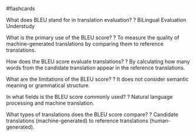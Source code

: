 #flashcards

What does BLEU stand for in translation evaluation?
?
BiLingual Evaluation Understudy

What is the primary use of the BLEU score?
?
To measure the quality of machine-generated translations by comparing them to reference translations.

How does the BLEU score evaluate translations?
?
By calculating how many words from the candidate translation appear in the reference translations.

What are the limitations of the BLEU score?
?
It does not consider semantic meaning or grammatical structure.

In what fields is the BLEU score commonly used?
?
Natural language processing and machine translation.

What types of translations does the BLEU score compare?
?
Candidate translations (machine-generated) to reference translations (human-generated).

